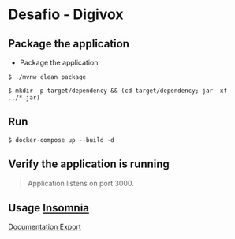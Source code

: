 # Desafio - Digivox

## Package the application

- Package the application

`$ ./mvnw clean package`

`$ mkdir -p target/dependency && (cd target/dependency; jar -xf ../*.jar)`

## Run

`$ docker-compose up --build -d`

## Verify the application is running

> Application listens on port 3000.


## Usage [Insomnia](https://insomnia.rest/)

[Documentation Export](insomnia/documentation.json)